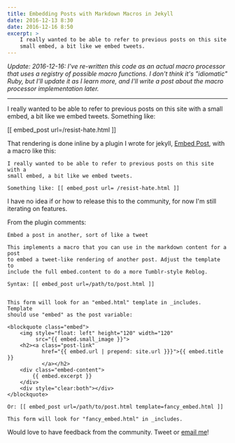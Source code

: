 ```yaml
---
title: Embedding Posts with Markdown Macros in Jekyll
date: 2016-12-13 8:30
date: 2016-12-16 8:50
excerpt: >
    I really wanted to be able to refer to previous posts on this site with a
    small embed, a bit like we embed tweets.
---
```


*Update: 2016-12-16: I've re-written this code as an actual macro processor that uses a registry of possible macro functions. I don't think it's "idiomatic" Ruby, but I'll update it as I learn more, and I'll write a post about the macro processor implementation later.*

---

I really wanted to be able to refer to previous posts on this site with a small
embed, a bit like we embed tweets. Something like:

[[ embed_post url=/resist-hate.html ]]


That rendering is done inline by a plugin I wrote for jekyll, [Embed Post][plugin], with a macro like this:

    I really wanted to be able to refer to previous posts on this site with a
    small embed, a bit like we embed tweets.

	Something like: [[ embed_post url= /resist-hate.html ]]


I have no idea if or how to release this to the community, for now I'm still iterating on features.

From the plugin comments:

	Embed a post in another, sort of like a tweet

	This implements a macro that you can use in the markdown content for a post
	to embed a tweet-like rendering of another post. Adjust the template to
	include the full embed.content to do a more Tumblr-style Reblog.

	Syntax: [[ embed_post url=/path/to/post.html ]]


	This form will look for an "embed.html" template in _includes. Template
	should use "embed" as the post variable:

	<blockquote class="embed">
	    <img style="float: left" height="120" width="120"
	         src="{{ embed.small_image }}">
	    <h2><a class="post-link"
	           href="{{ embed.url | prepend: site.url }}}">{{ embed.title }}
	           </a></h2>
	    <div class="embed-content">
	        {{ embed.excerpt }}
	    </div>
	    <div style="clear:both"></div>
	</blockquote>

	Or: [[ embed_post url=/path/to/post.html template=fancy_embed.html ]]

	This form will look for "fancy_embed.html" in _includes.

Would love to have feedback from the community. Tweet or [email me](mailto:steveivy@gmail.com)!

[plugin]: https://gitlab.com/steveivy/steveivy.gitlab.io/blob/master/_plugins/macros.rb

